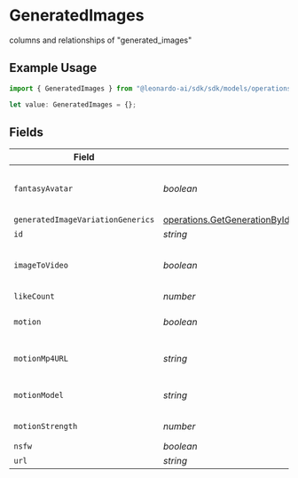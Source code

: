 # GeneratedImages

columns and relationships of "generated_images"

## Example Usage

```typescript
import { GeneratedImages } from "@leonardo-ai/sdk/sdk/models/operations";

let value: GeneratedImages = {};
```

## Fields

| Field                                                                                                                                             | Type                                                                                                                                              | Required                                                                                                                                          | Description                                                                                                                                       |
| ------------------------------------------------------------------------------------------------------------------------------------------------- | ------------------------------------------------------------------------------------------------------------------------------------------------- | ------------------------------------------------------------------------------------------------------------------------------------------------- | ------------------------------------------------------------------------------------------------------------------------------------------------- |
| `fantasyAvatar`                                                                                                                                   | *boolean*                                                                                                                                         | :heavy_minus_sign:                                                                                                                                | If fantasyAvatar feature was used.                                                                                                                |
| `generatedImageVariationGenerics`                                                                                                                 | [operations.GetGenerationByIdGeneratedImageVariationGeneric](../../../sdk/models/operations/getgenerationbyidgeneratedimagevariationgeneric.md)[] | :heavy_minus_sign:                                                                                                                                | N/A                                                                                                                                               |
| `id`                                                                                                                                              | *string*                                                                                                                                          | :heavy_minus_sign:                                                                                                                                | N/A                                                                                                                                               |
| `imageToVideo`                                                                                                                                    | *boolean*                                                                                                                                         | :heavy_minus_sign:                                                                                                                                | If it is an image to video generation.                                                                                                            |
| `likeCount`                                                                                                                                       | *number*                                                                                                                                          | :heavy_minus_sign:                                                                                                                                | N/A                                                                                                                                               |
| `motion`                                                                                                                                          | *boolean*                                                                                                                                         | :heavy_minus_sign:                                                                                                                                | If generation is of motion type.                                                                                                                  |
| `motionMp4URL`                                                                                                                                    | *string*                                                                                                                                          | :heavy_minus_sign:                                                                                                                                | The URL of the motion MP4.                                                                                                                        |
| `motionModel`                                                                                                                                     | *string*                                                                                                                                          | :heavy_minus_sign:                                                                                                                                | The name of the motion model.                                                                                                                     |
| `motionStrength`                                                                                                                                  | *number*                                                                                                                                          | :heavy_minus_sign:                                                                                                                                | The motion strength.                                                                                                                              |
| `nsfw`                                                                                                                                            | *boolean*                                                                                                                                         | :heavy_minus_sign:                                                                                                                                | N/A                                                                                                                                               |
| `url`                                                                                                                                             | *string*                                                                                                                                          | :heavy_minus_sign:                                                                                                                                | N/A                                                                                                                                               |